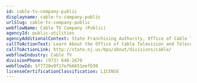 ```yaml
---
id: cable-tv-company-public
displayname: cable-tv-company-public
urlSlug: cable-tv-company-public
webflowName: Cable TV Company (Public)
agencyId: public-utilities
agencyAdditionalContext: State Franchising Authority, Office of Cable TV
callToActionText: Learn About the Office of Cable Television and Telecommunications
callToActionLink: http://state.nj.us/bpu/about/divisions/cable/
webflowIndustry: Cable TV
divisionPhone: (973) 648-2670
webflowId: 5f7728e9f17efb6651eefb30
licenseCertificationClassification: LICENSE
---
```

